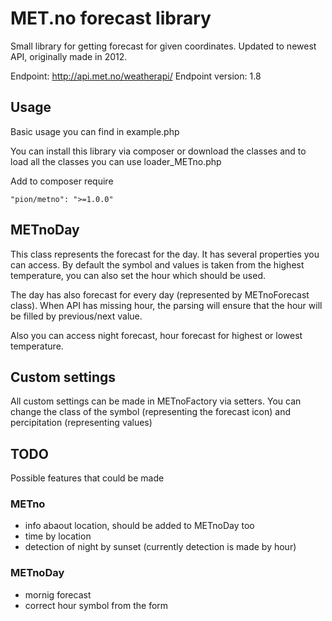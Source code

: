 # MET.no forecast library

Small library for getting forecast for given coordinates. Updated to newest API, originally made in 2012.

Endpoint: http://api.met.no/weatherapi/
Endpoint version: 1.8

## Usage

Basic usage you can find in example.php

You can install this library via composer or download the classes and to load all the classes you can use loader_METno.php

Add to composer require

	"pion/metno": ">=1.0.0"

## METnoDay

This class represents the forecast for the day. It has several properties you can access. By default the symbol and values is taken from the highest temperature, you can also set the hour which should be used.

The day has also forecast for every day (represented by METnoForecast class). When API has missing hour, the parsing will ensure that the hour will be filled by previous/next value.

Also you can access night forecast, hour forecast for highest or lowest temperature.

## Custom settings

All custom settings can be made in METnoFactory via setters. You can change the class of the symbol (representing the forecast icon) and percipitation (representing values)

## TODO

Possible features that could be made

### METno
- info abaout location, should be added to METnoDay too
- time by location
- detection of night by sunset (currently detection is made by hour)

### METnoDay
- mornig forecast
- correct hour symbol from the form


